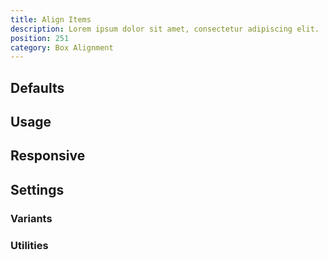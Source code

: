 ```yaml
---
title: Align Items
description: Lorem ipsum dolor sit amet, consectetur adipiscing elit.
position: 251
category: Box Alignment
---
```


## Defaults

<TableGenerateCommon 
  :rules="{
    'items-start': ['align-items: flex-start;'],
    'items-center': ['align-items: center;'],
    'items-end': ['align-items: flex-end;'],
    'items-baseline': ['align-items: baseline;'],
    'items-stretch': ['align-items: stretch;'],
}"></TableGenerateCommon>

## Usage

## Responsive

## Settings

### Variants

### Utilities
